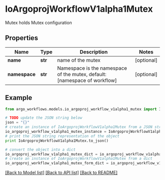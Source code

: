 # IoArgoprojWorkflowV1alpha1Mutex

Mutex holds Mutex configuration

## Properties

Name | Type | Description | Notes
------------ | ------------- | ------------- | -------------
**name** | **str** | name of the mutex | [optional] 
**namespace** | **str** | Namespace is the namespace of the mutex, default: [namespace of workflow] | [optional] 

## Example

```python
from argo_workflows.models.io_argoproj_workflow_v1alpha1_mutex import IoArgoprojWorkflowV1alpha1Mutex

# TODO update the JSON string below
json = "{}"
# create an instance of IoArgoprojWorkflowV1alpha1Mutex from a JSON string
io_argoproj_workflow_v1alpha1_mutex_instance = IoArgoprojWorkflowV1alpha1Mutex.from_json(json)
# print the JSON string representation of the object
print IoArgoprojWorkflowV1alpha1Mutex.to_json()

# convert the object into a dict
io_argoproj_workflow_v1alpha1_mutex_dict = io_argoproj_workflow_v1alpha1_mutex_instance.to_dict()
# create an instance of IoArgoprojWorkflowV1alpha1Mutex from a dict
io_argoproj_workflow_v1alpha1_mutex_form_dict = io_argoproj_workflow_v1alpha1_mutex.from_dict(io_argoproj_workflow_v1alpha1_mutex_dict)
```
[[Back to Model list]](../README.md#documentation-for-models) [[Back to API list]](../README.md#documentation-for-api-endpoints) [[Back to README]](../README.md)


